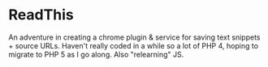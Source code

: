 ReadThis
=========

An adventure in creating a chrome plugin & service for saving text snippets + source URLs. Haven't really coded in a while so a lot of PHP 4, hoping to migrate to PHP 5 as I go along. Also "relearning" JS.